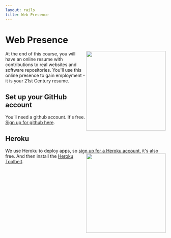 ```yaml
---
layout: rails
title: Web Presence
---
```


Web Presence
===
<a href="http://github.com">
  <img src="https://github.global.ssl.fastly.net/images/modules/logos_page/Octocat.png" width="250" align="right" />
</a>
At the end of this course, you will have an online resume with contributions to real websites and software repositories.  You'll use this online presence to gain employment - it is your 21st Century resume.

## Set up your GitHub account
You’ll need a github account. It's free. [Sign up for github here](http://github.com).

## Heroku
We use Heroku to deploy apps, so [sign up for a Heroku account](http://heroku.com), it's also free.
<a href="http://heroku.com">
  <img src="https://d1lpkba4w1baqt.cloudfront.net/heroku-logo-light-234x60.png" width="250" align="right" />
</a>
And then install the [Heroku Toolbelt](https://toolbelt.heroku.com/).


